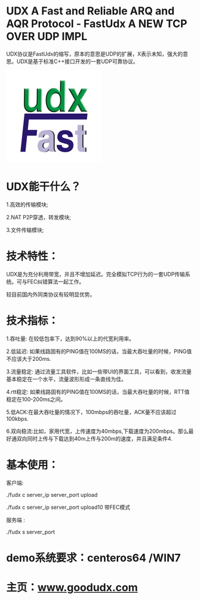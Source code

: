 # UDX A Fast and Reliable ARQ and AQR Protocol - FastUdx A NEW TCP OVER UDP IMPL

UDX协议是FastUdx的缩写，原本的意思是UDP的扩展，X表示未知，强大的意思。UDX是基于标准C++接口开发的一套UDP可靠协议。

![image](https://github.com/HeyFox/UDX/blob/main/my_logo_big.png)


# UDX能干什么？

 1.高效的传输模块;
 
 2.NAT P2P穿透，转发模块;
 
 3.文件传输模块;

# 技术特性：

 UDX是为充分利用带宽，并且不增加延迟。完全模拟TCP行为的一套UDP传输系统。可与FEC纠错算法一起工作。
 
 较目前国内外同类协议有较明显优势。

# 技术指标：

 1.吞吐量: 在较低包率下，达到90%以上的代宽利用率。
 
 2.低延迟: 如果线路固有的PING值在100MS的话，当最大吞吐量的时候，PING值不应该大于200ms.
 
 3.流量稳定: 通过流量工具软件，比如一些带UI的界面工具，可以看到，收发流量基本稳定在一个水平，流量波形形成一条直线为佳。

 4.rtt稳定: 如果线路固有的PING值在100MS的话，当最大吞吐量的时候，RTT值稳定在100-200ms之间。
 
 5.低ACK:在最大吞吐量的情况下，100mbps的吞吐量，ACK量不应该超过100kbps.

 6.双向稳流:比如，家用代宽，上传速度为40mbps,下载速度为200mbps。那么最好通双向同时上传与下载达到40m上传与200m的速度，并且满足条件4.


# 基本使用：

 客户端:
 
  ./fudx c server_ip server_port upload
  
  ./fudx c server_ip server_port  upload10  带FEC模式
  
 服务端 :
 
  ./fudx s server_port

# demo系统要求：centeros64 /WIN7

# 主页：www.goodudx.com
